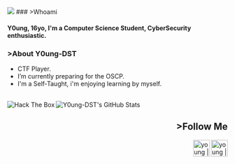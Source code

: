 <img src="https://media.discordapp.net/attachments/635278809741918218/779659425698807858/a.gif">
### >Whoami

#### Y0ung, 16yo, I'm a Computer Science Student, CyberSecurity enthusiastic.

### >About Y0ung-DST

- CTF Player.
- I’m currently preparing for the OSCP.
- I'm a Self-Taught, i'm enjoying learning by myself.
<br>
<img align="left" src="http://www.hackthebox.eu/badge/image/252510" alt="Hack The Box">
<img align="left" alt="Y0ung-DST's GitHub Stats" src="https://github-readme-stats.vercel.app/api?username=Y0ung-DST&show_icons=true&theme=tokyonight" />

<br>
<h2 align="right">>Follow Me</h2>

[<img align="right" alt="young | Twitter" width="38px" src="https://cdn.jsdelivr.net/npm/simple-icons@v3/icons/twitter.svg" />][twitter]
[<img align="right" alt="young | HTB" width="38px" src="https://forum.hackthebox.eu/uploads/RJZMUY81IQLQ.png" />][HTB]


[HTB]: https://www.hackthebox.eu/profile/252510
[twitter]: https://twitter.com/Y0ung_MA
